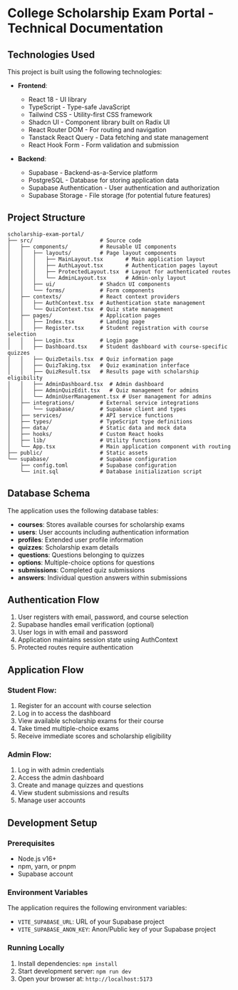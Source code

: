 
# College Scholarship Exam Portal - Technical Documentation

## Technologies Used

This project is built using the following technologies:

- **Frontend**:
  - React 18 - UI library
  - TypeScript - Type-safe JavaScript
  - Tailwind CSS - Utility-first CSS framework
  - Shadcn UI - Component library built on Radix UI
  - React Router DOM - For routing and navigation
  - Tanstack React Query - Data fetching and state management
  - React Hook Form - Form validation and submission

- **Backend**:
  - Supabase - Backend-as-a-Service platform
  - PostgreSQL - Database for storing application data
  - Supabase Authentication - User authentication and authorization
  - Supabase Storage - File storage (for potential future features)

## Project Structure

```
scholarship-exam-portal/
├── src/                     # Source code
│   ├── components/          # Reusable UI components
│   │   ├── layouts/         # Page layout components
│   │   │   ├── MainLayout.tsx       # Main application layout
│   │   │   ├── AuthLayout.tsx       # Authentication pages layout
│   │   │   ├── ProtectedLayout.tsx  # Layout for authenticated routes
│   │   │   └── AdminLayout.tsx      # Admin-only layout
│   │   ├── ui/              # Shadcn UI components
│   │   └── forms/           # Form components
│   ├── contexts/            # React context providers
│   │   ├── AuthContext.tsx  # Authentication state management
│   │   └── QuizContext.tsx  # Quiz state management
│   ├── pages/               # Application pages
│   │   ├── Index.tsx        # Landing page
│   │   ├── Register.tsx     # Student registration with course selection
│   │   ├── Login.tsx        # Login page
│   │   ├── Dashboard.tsx    # Student dashboard with course-specific quizzes
│   │   ├── QuizDetails.tsx  # Quiz information page
│   │   ├── QuizTaking.tsx   # Quiz examination interface
│   │   ├── QuizResult.tsx   # Results page with scholarship eligibility
│   │   ├── AdminDashboard.tsx  # Admin dashboard
│   │   ├── AdminQuizEdit.tsx   # Quiz management for admins
│   │   └── AdminUserManagement.tsx # User management for admins
│   ├── integrations/        # External service integrations
│   │   └── supabase/        # Supabase client and types
│   ├── services/            # API service functions
│   ├── types/               # TypeScript type definitions
│   ├── data/                # Static data and mock data
│   ├── hooks/               # Custom React hooks
│   ├── lib/                 # Utility functions
│   └── App.tsx              # Main application component with routing
├── public/                  # Static assets
└── supabase/                # Supabase configuration
    ├── config.toml          # Supabase configuration
    └── init.sql             # Database initialization script
```

## Database Schema

The application uses the following database tables:

- **courses**: Stores available courses for scholarship exams
- **users**: User accounts including authentication information
- **profiles**: Extended user profile information
- **quizzes**: Scholarship exam details
- **questions**: Questions belonging to quizzes
- **options**: Multiple-choice options for questions
- **submissions**: Completed quiz submissions
- **answers**: Individual question answers within submissions

## Authentication Flow

1. User registers with email, password, and course selection
2. Supabase handles email verification (optional)
3. User logs in with email and password
4. Application maintains session state using AuthContext
5. Protected routes require authentication

## Application Flow

### Student Flow:
1. Register for an account with course selection
2. Log in to access the dashboard
3. View available scholarship exams for their course
4. Take timed multiple-choice exams
5. Receive immediate scores and scholarship eligibility

### Admin Flow:
1. Log in with admin credentials
2. Access the admin dashboard
3. Create and manage quizzes and questions
4. View student submissions and results
5. Manage user accounts

## Development Setup

### Prerequisites
- Node.js v16+
- npm, yarn, or pnpm
- Supabase account

### Environment Variables
The application requires the following environment variables:
- `VITE_SUPABASE_URL`: URL of your Supabase project
- `VITE_SUPABASE_ANON_KEY`: Anon/Public key of your Supabase project

### Running Locally
1. Install dependencies: `npm install`
2. Start development server: `npm run dev`
3. Open your browser at: `http://localhost:5173`
